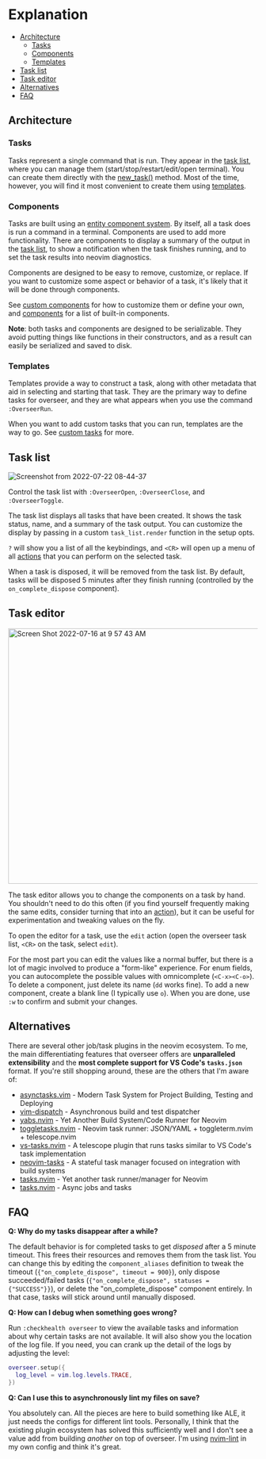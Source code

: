 # Explanation

<!-- TOC -->

- [Architecture](#architecture)
  - [Tasks](#tasks)
  - [Components](#components)
  - [Templates](#templates)
- [Task list](#task-list)
- [Task editor](#task-editor)
- [Alternatives](#alternatives)
- [FAQ](#faq)

<!-- /TOC -->

## Architecture

### Tasks

Tasks represent a single command that is run. They appear in the [task list](#task-list), where you
can manage them (start/stop/restart/edit/open terminal). You can create them directly with the
[new_task()](reference.md#new_taskopts) method. Most of the time, however, you will find it most
convenient to create them using [templates](#templates).

### Components

Tasks are built using an [entity component
system](https://en.wikipedia.org/wiki/Entity_component_system). By itself, all a task does is run a
command in a terminal. Components are used to add more functionality. There are components to
display a summary of the output in the [task list](#task-list), to show a notification when the task
finishes running, and to set the task results into neovim diagnostics.

Components are designed to be easy to remove, customize, or replace. If you want to customize some
aspect or behavior of a task, it's likely that it will be done through components.

See [custom components](guides.md#custom-components) for how to customize them or define your own,
and [components](components.md) for a list of built-in components.

**Note**: both tasks and components are designed to be serializable. They avoid putting things like
functions in their constructors, and as a result can easily be serialized and saved to disk.

### Templates

Templates provide a way to construct a task, along with other metadata that aid in selecting and
starting that task. They are the primary way to define tasks for overseer, and they are what appears
when you use the command `:OverseerRun`.

When you want to add custom tasks that you can run, templates are the way to go. See [custom
tasks](guides.md#custom-tasks) for more.

## Task list

![Screenshot from 2022-07-22 08-44-37](https://user-images.githubusercontent.com/506791/180475623-1e9a9612-5a93-4520-a9bc-4e12b0496411.png)

Control the task list with `:OverseerOpen`, `:OverseerClose`, and `:OverseerToggle`.

The task list displays all tasks that have been created. It shows the task status, name, and a
summary of the task output. You can customize the display by passing in a custom `task_list.render`
function in the setup opts.

`?` will show you a list of all the keybindings, and `<CR>` will open up a menu of all
[actions](guides.md#actions) that you can perform on the selected task.

When a task is disposed, it will be removed from the task list. By default, tasks will be disposed 5
minutes after they finish running (controlled by the `on_complete_dispose` component).

## Task editor

<img width="515" alt="Screen Shot 2022-07-16 at 9 57 43 AM" src="https://user-images.githubusercontent.com/506791/179364674-526c8cbc-0cd8-48b0-ad68-3140c10178eb.png">

The task editor allows you to change the components on a task by hand. You shouldn't need to do this
often (if you find yourself frequently making the same edits, consider turning that into an
[action](guides.md#actions)), but it can be useful for experimentation and tweaking values on the fly.

To open the editor for a task, use the `edit` action (open the overseer task list, `<CR>` on the
task, select `edit`).

For the most part you can edit the values like a normal buffer, but there is a lot of magic involved
to produce a "form-like" experience. For enum fields, you can autocomplete the possible values with
omnicomplete (`<C-x><C-o>`). To delete a component, just delete its name (`dd` works fine). To add a
new component, create a blank line (I typically use `o`). When you are done, use `:w` to confirm and
submit your changes.

## Alternatives

There are several other job/task plugins in the neovim ecosystem. To me, the main differentiating
features that overseer offers are **unparalleled extensibility** and the **most complete support for
VS Code's `tasks.json`** format. If you're still shopping around, these are the others that I'm
aware of:

- [asynctasks.vim](https://github.com/skywind3000/asynctasks.vim) - Modern Task System for Project Building, Testing and Deploying
- [vim-dispatch](https://github.com/tpope/vim-dispatch) - Asynchronous build and test dispatcher
- [yabs.nvim](https://github.com/pianocomposer321/yabs.nvim) - Yet Another Build System/Code Runner for Neovim
- [toggletasks.nvim](https://github.com/jedrzejboczar/toggletasks.nvim) - Neovim task runner: JSON/YAML + toggleterm.nvim + telescope.nvim
- [vs-tasks.nvim](https://github.com/EthanJWright/vs-tasks.nvim) - A telescope plugin that runs tasks similar to VS Code's task implementation
- [neovim-tasks](https://github.com/Shatur/neovim-tasks) - A stateful task manager focused on integration with build systems
- [tasks.nvim](https://github.com/GustavoKatel/tasks.nvim) - Yet another task runner/manager for Neovim
- [tasks.nvim](https://github.com/mg979/tasks.vim) - Async jobs and tasks

## FAQ

**Q: Why do my tasks disappear after a while?**

The default behavior is for completed tasks to get _disposed_ after a 5 minute timeout. This frees
their resources and removes them from the task list. You can change this by editing the
`component_aliases` definition to tweak the timeout (`{"on_complete_dispose", timeout = 900}`), only
dispose succeeded/failed tasks (`{"on_complete_dispose", statuses = {"SUCCESS"}}`), or delete the
"on_complete_dispose" component entirely. In that case, tasks will stick around until manually
disposed.

**Q: How can I debug when something goes wrong?**

Run `:checkhealth overseer` to view the available tasks and information about why certain tasks are
not available. It will also show you the location of the log file. If you need, you can crank up the
detail of the logs by adjusting the level:

```lua
overseer.setup({
  log_level = vim.log.levels.TRACE,
})
```

**Q: Can I use this to asynchronously lint my files on save?**

You absolutely can. All the pieces are here to build something like ALE, it just needs the configs
for different lint tools. Personally, I think that the existing plugin ecosystem has solved this
sufficiently well and I don't see a value add from building _another_ on top of overseer. I'm using
[nvim-lint](https://github.com/mfussenegger/nvim-lint) in my own config and think it's great.
